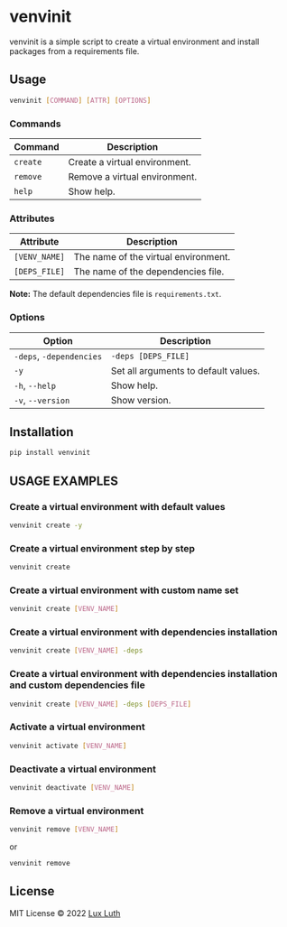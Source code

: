 # venvinit

venvinit is a simple script to create a virtual environment and install packages from a requirements file.

## Usage

```bash
venvinit [COMMAND] [ATTR] [OPTIONS]
```

### Commands

| Command | Description |
| ------- | ----------- |
| `create` | Create a virtual environment. |
| `remove` | Remove a virtual environment. |
| `help` | Show help. |


### Attributes

| Attribute | Description |
| --------- | ----------- |
| `[VENV_NAME]` | The name of the virtual environment. |
| `[DEPS_FILE]` | The name of the dependencies file. |

**Note:** The default dependencies file is `requirements.txt`.

### Options

| Option | Description |
| ------ | ----------- |
| `-deps`, `-dependencies` | `-deps [DEPS_FILE]` |
| `-y` | Set all arguments to default values. |
| `-h`, `--help` | Show help. |
| `-v`, `--version` | Show version. |


## Installation

```bash
pip install venvinit
```

## USAGE EXAMPLES

### Create a virtual environment with default values

```bash
venvinit create -y
```

### Create a virtual environment step by step

```bash
venvinit create
```

### Create a virtual environment with custom name set

```bash
venvinit create [VENV_NAME]
```

### Create a virtual environment with dependencies installation

```bash
venvinit create [VENV_NAME] -deps
```

### Create a virtual environment with dependencies installation and custom dependencies file

```bash
venvinit create [VENV_NAME] -deps [DEPS_FILE]
```


### Activate a virtual environment

```bash
venvinit activate [VENV_NAME]
```
### Deactivate a virtual environment

```bash
venvinit deactivate [VENV_NAME]
```

### Remove a virtual environment

```bash
venvinit remove [VENV_NAME]
```
or

```bash
venvinit remove
```


## License
MIT License © 2022 [Lux Luth](https://github.com/luxluth)
